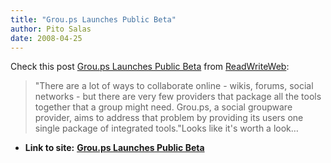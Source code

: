 ```yaml
---
title: "Grou.ps Launches Public Beta"
author: Pito Salas
date: 2008-04-25
---
```




Check this post [Grou.ps Launches Public
Beta](<http://feeds.feedburner.com/~r/readwriteweb/~3/276267940/groups_launches_public_beta.php>)
from [ReadWriteWeb](<http://www.readwriteweb.com/rss.xml>):

> "There are a lot of ways to collaborate online - wikis, forums, social
> networks - but there are very few providers that package all the tools
> together that a group might need. Grou.ps, a social groupware provider, aims
> to address that problem by providing its users one single package of
> integrated tools."Looks like it's worth a look…


* **Link to site:** **[Grou.ps Launches Public Beta](None)**
